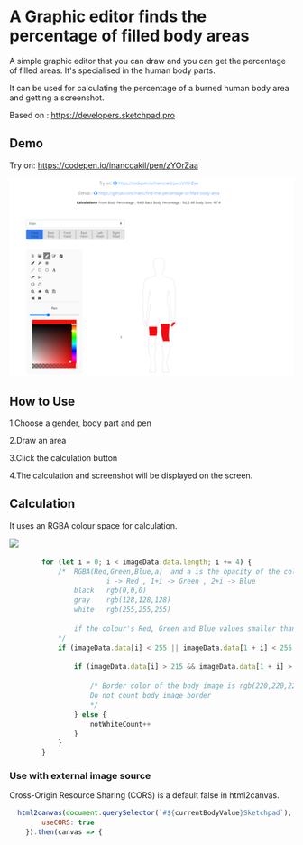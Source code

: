 # A Graphic editor finds the percentage of filled body areas
A simple graphic editor that you can draw and you can get the percentage of filled areas. It's specialised in the human body parts.

It can be used for calculating the percentage of a burned human body area and getting a screenshot.

Based on : https://developers.sketchpad.pro

## Demo
Try on:  https://codepen.io/inanccakil/pen/zYOrZaa

![Screenshot](./images/Screenshot.png?raw=true "Screenshot")

## How to Use
1.Choose a gender, body part and pen

2.Draw an area

3.Click the calculation button

4.The calculation and screenshot will be displayed on the screen.

## Calculation
It uses an RGBA colour space for calculation.

<img src="https://assets-global.website-files.com/55e67eeba2e73cb76514f165/59394737acbaea4fd061f9b3_07%20-%20RGBA.png" height="200"  />


```javascript
        for (let i = 0; i < imageData.data.length; i += 4) {
            /*  RGBA(Red,Green,Blue,a)  and a is the opacity of the color
                        i -> Red , 1+i -> Green , 2+i -> Blue
                black	rgb(0,0,0)
                gray	rgb(128,128,128)
                white	rgb(255,255,255)

                if the colour's Red, Green and Blue values smaller than 255 that means it's not white
            */
            if (imageData.data[i] < 255 || imageData.data[1 + i] < 255 || imageData.data[2 + i] < 255) {

                if (imageData.data[i] > 215 && imageData.data[1 + i] > 215 && imageData.data[2 + i] > 215) {

                    /* Border color of the body image is rgb(220,220,220) (white-gray)
                    Do not count body image border
                    */
                } else {
                    notWhiteCount++
                }
            }
        }
```
### Use with external image source
Cross-Origin Resource Sharing (CORS) is a default false in html2canvas.

```javascript
  html2canvas(document.querySelector(`#${currentBodyValue}Sketchpad`), {
        useCORS: true
    }).then(canvas => {
```

